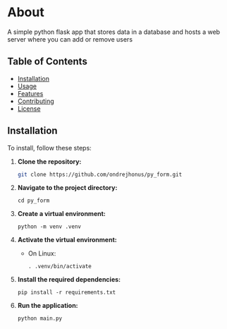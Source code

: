 # About
A simple python flask app that stores data in a database and hosts a web server where you can add or remove users

## Table of Contents
- [Installation](#installation)
- [Usage](#usage)
- [Features](#features)
- [Contributing](#contributing)
- [License](#license)

## Installation

To install, follow these steps:

1. **Clone the repository:**
    ```bash
    git clone https://github.com/ondrejhonus/py_form.git
    ```
2. **Navigate to the project directory:**
    ```
    cd py_form
    ```
3. **Create a virtual environment:**
    ```
    python -m venv .venv
    ```
4. **Activate the virtual environment:**
    - On Linux:
        ```
        . .venv/bin/activate
        ```
5. **Install the required dependencies:**
    ```
    pip install -r requirements.txt
    ```

1. **Run the application:**
    ```
    python main.py
    ```